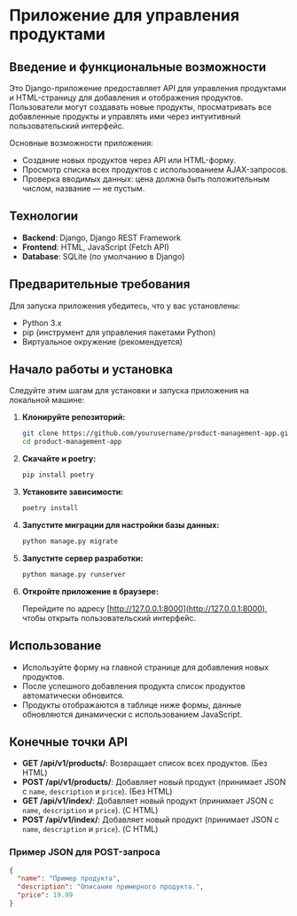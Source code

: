 # Приложение для управления продуктами

## Введение и функциональные возможности

Это Django-приложение предоставляет API для управления продуктами и HTML-страницу для добавления и отображения продуктов. Пользователи могут создавать новые продукты, просматривать все добавленные продукты и управлять ими через интуитивный пользовательский интерфейс.

Основные возможности приложения:

- Создание новых продуктов через API или HTML-форму.
- Просмотр списка всех продуктов с использованием AJAX-запросов.
- Проверка вводимых данных: цена должна быть положительным числом, название — не пустым.

## Технологии

- **Backend**: Django, Django REST Framework
- **Frontend**: HTML, JavaScript (Fetch API)
- **Database**: SQLite (по умолчанию в Django)

## Предварительные требования

Для запуска приложения убедитесь, что у вас установлены:

- Python 3.x
- pip (инструмент для управления пакетами Python)
- Виртуальное окружение (рекомендуется)

## Начало работы и установка

Следуйте этим шагам для установки и запуска приложения на локальной машине:

1. **Клонируйте репозиторий:**

    ```bash
    git clone https://github.com/yourusername/product-management-app.git
    cd product-management-app
    ```

2. **Скачайте и poetry:**

    ```bash
    pip install poetry
    ```

3. **Установите зависимости:**

    ```bash
    poetry install
    ```

4. **Запустите миграции для настройки базы данных:**

    ```bash
    python manage.py migrate
    ```

5. **Запустите сервер разработки:**

    ```bash
    python manage.py runserver
    ```

6. **Откройте приложение в браузере:**

    Перейдите по адресу [http://127.0.0.1:8000](http://127.0.0.1:8000), чтобы открыть пользовательский интерфейс.

## Использование

- Используйте форму на главной странице для добавления новых продуктов.
- После успешного добавления продукта список продуктов автоматически обновится.
- Продукты отображаются в таблице ниже формы, данные обновляются динамически с использованием JavaScript.

## Конечные точки API

- **GET /api/v1/products/**: Возвращает список всех продуктов. (Без HTML)
- **POST /api/v1/products/**: Добавляет новый продукт (принимает JSON с `name`, `description` и `price`). (Без HTML)
- **GET /api/v1/index/**: Добавляет новый продукт (принимает JSON с `name`, `description` и `price`). (C HTML)
- **POST /api/v1/index/**: Добавляет новый продукт (принимает JSON с `name`, `description` и `price`). (C HTML)

### Пример JSON для POST-запроса

```json
{
  "name": "Пример продукта",
  "description": "Описание примерного продукта.",
  "price": 19.99
}
